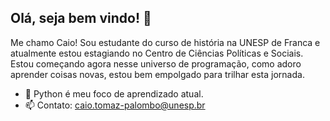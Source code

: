 ## Olá, seja bem vindo! 👋

Me chamo Caio! Sou estudante do curso de história na UNESP de Franca e atualmente estou estagiando no Centro de Ciências Políticas e Sociais. 
Estou começando agora nesse universo de programação, como adoro aprender coisas novas, estou bem empolgado para trilhar esta jornada.

- 📝 Python é meu foco de aprendizado atual.
- 📫 Contato: caio.tomaz-palombo@unesp.br
<!--
**CaioPalombo/CaioPalombo** is a ✨ _special_ ✨ repository because its `README.md` (this file) appears on your GitHub profile.

Here are some ideas to get you started:

- 🔭 I’m currently working on ...
- 🌱 I’m currently learning ...
- 👯 I’m looking to collaborate on ...
- 🤔 I’m looking for help with ...
- 💬 Ask me about ...
- 📫 How to reach me: ...
- 😄 Pronouns: ...
- ⚡ Fun fact: ...
-->
